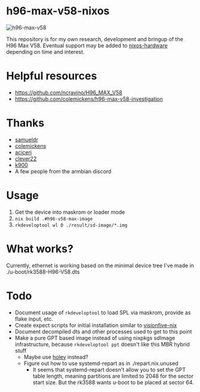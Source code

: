 # h96-max-v58-nixos

![h96-max-v58](https://github.com/MatthewCroughan/h96-max-v58-nixos/assets/26458780/160e2ea4-484f-4da2-874c-7390ec5c5f74)

This repository is for my own research, development and bringup of the H96 Max V58. Eventual support may be added to [nixos-hardware](https://github.com/NixOS/nixos-hardware/) depending on time and interest.

# Helpful resources

- https://github.com/ncravino/H96_MAX_V58
- https://github.com/colemickens/h96-max-v58-investigation

# Thanks

- [samueldr](https://github.com/samueldr/)
- [colemickens](https://github.com/colemickens/)
- [aciceri](https://github.com/aciceri/)
- [clever22](https://github.com/cleverca22/)
- [k900](https://github.com/k900)
- A few people from the armbian discord

# Usage

1. Get the device into maskrom or loader mode
2. `nix build .#h96-v58-max-image`
3. `rkdeveloptool wl 0 ./result/sd-image/*.img`

# What works?

Currently, ethernet is working based on the minimal device tree I've made in ./u-boot/rk3588-H96-V58.dts

# Todo

- Document usage of `rkdeveloptool` to load SPL via maskrom, provide as flake input, etc.
- Create expect scripts for initial installation similar to [visionfive-nix](https://github.com/MatthewCroughan/visionfive-nix)
- Document decompiled dts and other processes used to get to this point
- Make a pure GPT based image instead of using nixpkgs sdImage infrastructure, because `rkdeveloptool ppt` doesn't like this MBR hybrid stuff
  - Maybe use [holey](https://github.com/samueldr/holey) instead?
  - Figure out how to use systemd-repart as in ./repart.nix.unused
    - It seems that systemd-repart doesn't allow you to set the GPT table
      length, meaning partitions are limited to 2048 for the sector start size.
      But the rk3588 wants u-boot to be placed at sector 64.
